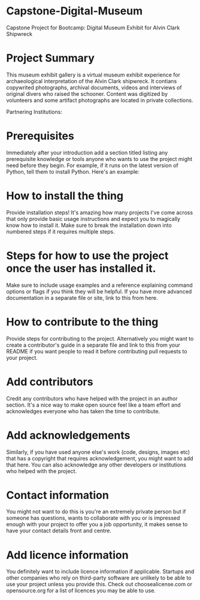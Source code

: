# Capstone-Digital-Museum

Capstone Project for Bootcamp: Digital Museum Exhibit for Alvin Clark Shipwreck

# Project Summary

This museum exhibit gallery is a virtual museum exhibit experience for archaeological interpretation of the Alvin Clark shipwreck. It contians copywrited photographs, archival documents, videos and interviews of original divers who raised the schooner.
Content was digitized by volunteers and some artifact photographs are located in private collections.

Partnering Institutions:

# Prerequisites

Immediately after your introduction add a section titled listing any prerequisite knowledge or tools anyone who wants to use the project might need before they begin. For example, if it runs on the latest version of Python, tell them to install Python. Here's an example:

# How to install the thing

Provide installation steps! It's amazing how many projects I've come across that only provide basic usage instructions and expect you to magically know how to install it. Make sure to break the installation down into numbered steps if it requires multiple steps.

# Steps for how to use the project once the user has installed it.

Make sure to include usage examples and a reference explaining command options or flags if you think they will be helpful. If you have more advanced documentation in a separate file or site, link to this from here.

# How to contribute to the thing

Provide steps for contributing to the project. Alternatively you might want to create a contributor's guide in a separate file and link to this from your README if you want people to read it before contributing pull requests to your project.

# Add contributors

Credit any contributors who have helped with the project in an author section. It's a nice way to make open source feel like a team effort and acknowledges everyone who has taken the time to contribute.

# Add acknowledgements

Similarly, if you have used anyone else's work (code, designs, images etc) that has a copyright that requires acknowledgement, you might want to add that here. You can also acknowledge any other developers or institutions who helped with the project.

# Contact information

You might not want to do this is you're an extremely private person but if someone has questions, wants to collaborate with you or is impressed enough with your project to offer you a job opportunity, it makes sense to have your contact details front and centre.

# Add licence information

You definitely want to include licence information if applicable. Startups and other companies who rely on third-party software are unlikely to be able to use your project unless you provide this. Check out choosealicense.com or opensource.org for a list of licences you may be able to use.
